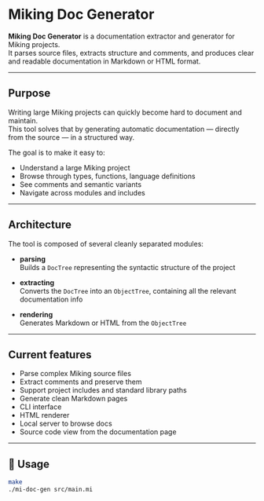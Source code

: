 # Miking Doc Generator

**Miking Doc Generator** is a documentation extractor and generator for Miking projects.  
It parses source files, extracts structure and comments, and produces clear and readable documentation in Markdown or HTML format.

---

## Purpose

Writing large Miking projects can quickly become hard to document and maintain.  
This tool solves that by generating automatic documentation — directly from the source — in a structured way.

The goal is to make it easy to:
- Understand a large Miking project
- Browse through types, functions, language definitions
- See comments and semantic variants
- Navigate across modules and includes

---

## Architecture

The tool is composed of several cleanly separated modules:

- **parsing**  
  Builds a `DocTree` representing the syntactic structure of the project

- **extracting**  
  Converts the `DocTree` into an `ObjectTree`, containing all the relevant documentation info

- **rendering**  
  Generates Markdown or HTML from the `ObjectTree`

---

## Current features

- Parse complex Miking source files  
- Extract comments and preserve them  
- Support project includes and standard library paths  
- Generate clean Markdown pages  
- CLI interface  
- HTML renderer  
- Local server to browse docs  
- Source code view from the documentation page

---

## 🚀 Usage

```bash
make
./mi-doc-gen src/main.mi
```


